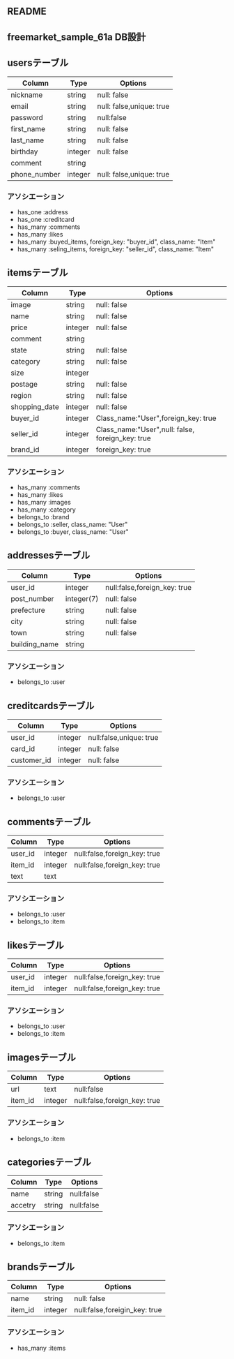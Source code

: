## README
## freemarket_sample_61a DB設計

## usersテーブル
|Column|Type|Options|
|------|----|-------|
|nickname|string|null: false|
|email|string|null: false,unique: true|
|password|string|null:false|
|first_name|string|null: false|
|last_name|string|null: false|
|birthday|integer|null: false|
|comment|string||
|phone_number|integer|null: false,unique: true|

### アソシエーション
- has_one :address
- has_one :creditcard
- has_many :comments
- has_many :likes
- has_many :buyed_items, foreign_key: "buyer_id", class_name: "Item"
- has_many :seling_items, foreign_key: "seller_id", class_name: "Item"

## itemsテーブル
|Column|Type|Options|
|------|----|-------|
|image|string|null: false|
|name|string|null: false|
|price|integer|null: false|
|comment|string||
|state|string|null: false|
|category|string|null: false|
|size|integer||
|postage|string|null: false|
|region|string|null: false|
|shopping_date|integer|null: false|
|buyer_id|integer|Class_name:"User",foreign_key: true|
|seller_id|integer|Class_name:"User",null: false, foreign_key: true|
|brand_id|integer|foreign_key: true|

### アソシエーション
- has_many :comments
- has_many :likes
- has_many :images
- has_many :category
- belongs_to :brand
- belongs_to :seller, class_name: "User"
- belongs_to :buyer, class_name: "User"

## addressesテーブル
|Column|Type|Options|
|------|----|-------|
|user_id|integer|null:false,foreign_key: true|
|post_number|integer(7)|null: false|
|prefecture|string|null: false|
|city|string|null: false|
|town|string|null: false|
|building_name|string||


### アソシエーション
- belongs_to :user

## creditcardsテーブル
|Column|Type|Options|
|------|----|-------|
|user_id|integer|null:false,unique: true|
|card_id|integer|null: false|
|customer_id|integer|null: false|

### アソシエーション
- belongs_to :user

## commentsテーブル
|Column|Type|Options|
|------|----|-------|
|user_id|integer|null:false,foreign_key: true|
|item_id|integer|null:false,foreign_key: true|
|text|text||

### アソシエーション
- belongs_to :user
- belongs_to :item

## likesテーブル
|Column|Type|Options|
|------|----|-------|
|user_id|integer|null:false,foreign_key: true|
|item_id|integer|null:false,foreign_key: true|

### アソシエーション
- belongs_to :user
- belongs_to :item

## imagesテーブル
|Column|Type|Options|
|------|----|-------|
|url|text|null:false|
|item_id|integer|null:false,foreign_key: true|

### アソシエーション
- belongs_to :item

## categoriesテーブル
|Column|Type|Options|
|------|----|-------|
|name|string|null:false|
|accetry|string|null:false|

### アソシエーション
- belongs_to :item

## brandsテーブル
|Column|Type|Options|
|------|----|-------|
|name|string|null: false|
|item_id|integer|null:false,foreigin_key: true|

### アソシエーション
- has_many :items










